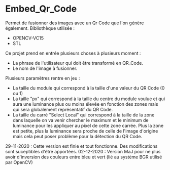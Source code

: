# Embed_Qr_Code
 Permet de fusionner des images avec un Qr Code que l'on génère également.
Bibliothèque utilisée : 
- OPENCV-VC15
- STL

Ce projet prend en entrée plusieurs choses à plusieurs moment :
- La phrase de l'utilisateur qui doit être transformé en QR_Code.
- Le nom de l'image à fusionner.

Plusieurs paramètres rentre en jeu :
- La taille du module qui correspond à la taille d'une valeur du QR Code (0 ou 1)
- La taille "px" qui correspond à la taille du centre du module voulue et qui aura une luminance plus ou moins élevée en fonction des zones mais qui sera globalement représentatif du QR Code.
- La taille du carré "Select Local" qui correspond à la taille de la zone dans laquelle on va venir chercher le maximum et le minimum de luminance pour les appliquer au pixel de cette zone carrée. Plus la zone est petite, plus la luminance sera proche de celle de l'image d'origine mais cela peut poser problème pour la détection du QR Code.

29-11-2020 : Cette version est finie et tout fonctionne. Des modifications sont suceptibles d'être apportées.
02-12-2020 : Version MaJ pour ne plus avoir d'inversion des couleurs entre bleu et vert (lié au système BGR utilisé par OpenCV)
